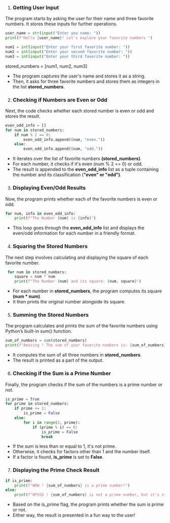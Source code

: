 1. ### Getting User Input
The program starts by asking the user for their name and three favorite numbers. It stores these inputs for further operations.<br>
```python 
user_name = str(input("Enter you name: "))
print(f"Hello {user_name}! Let's explore your favorite numbers ")

num1 = int(input("Enter your first favorite number: "))
num2 = int(input("Enter your second favorite number: "))
num3 = int(input("Enter your third favorite number: "))
```
stored_numbers = [num1, num2, num3]

- The program captures the user's name and stores it as a string.
- Then, it asks for three favorite numbers and stores them as integers in the list **stored_numbers**.

2. ### Checking if Numbers are Even or Odd
Next, the code checks whether each stored number is even or odd and stores the result.
```python 
even_odd_info = []
for num in stored_numbers:
    if num % 2 == 0:
        even_odd_info.append((num, "even."))
    else:
        even_odd_info.append((num, "odd."))
```
- It iterates over the list of favorite numbers **(stored_numbers)**.
- For each number, it checks if it's even (num % 2 == 0) or odd.
- The result is appended to the **even_odd_info** list as a tuple containing the number and its classification (**"even" or "odd")**.

3. ### Displaying Even/Odd Results
Now, the program prints whether each of the favorite numbers is even or odd.
```python 
for num, info in even_odd_info:
    print(f"The Number {num} is {info}")
```
- This loop goes through the **even_odd_info** list and displays the even/odd information for each number in a friendly format.

4. ### Squaring the Stored Numbers
The next step involves calculating and displaying the square of each favorite number.
```python
 for num in stored_numbers:
    square = num * num
    print(f"The Number {num} and its square: {num, square}")
```
- For each number in **stored_numbers**, the program computes its square **(num * num)**.
- It then prints the original number alongside its square.

5. ### Summing the Stored Numbers
The program calculates and prints the sum of the favorite numbers using Python’s built-in sum() function.
```python
sum_of_numbers = sum(stored_numbers)
print(f"Amazing ! The sum of your favorite numbers is: {sum_of_numbers}")

```
- It computes the sum of all three numbers in **stored_numbers**.
- The result is printed as a part of the output.

6. ### Checking if the Sum is a Prime Number
Finally, the program checks if the sum of the numbers is a prime number or not.
```python 
is_prime = True
for prime in stored_numbers:
    if prime <= 1:
        is_prime = False
    else:
        for i in range(2, prime):
            if (prime % i) == 0:
                is_prime = False
                break
```
- If the sum is less than or equal to 1, it's not prime.
- Otherwise, it checks for factors other than 1 and the number itself.
- If a factor is found, **is_prime** is set to **False**.

7. ### Displaying the Prime Check Result
```python 
if is_prime:
    print(f"WOW ! {sum_of_numbers} is a prime number!")
else:
    print(f"OPSSS ! {sum_of_numbers} is not a prime number, but it's still awesome!")

```
- Based on the is_prime flag, the program prints whether the sum is prime or not.
- Either way, the result is presented in a fun way to the user!
